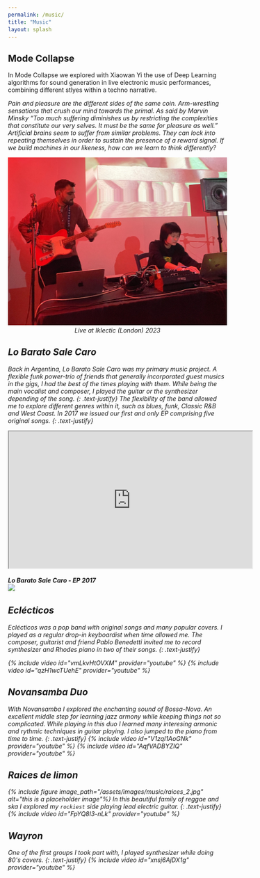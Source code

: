 ```yaml
---
permalink: /music/
title: "Music"
layout: splash
---
```


## Mode Collapse

In Mode Collapse we explored with Xiaowan Yi the use of Deep Learning algorithms 
for sound generation in live electronic music performances, combining
different stlyes within a techno narrative.

<i>Pain and pleasure are the different sides of the same coin. Arm-wrestling sensations that crush our mind towards the primal. As said by Marvin Minsky “Too much suffering diminishes us by restricting the complexities that constitute our very selves. It must be the same for pleasure as well.” 
Artificial brains seem to suffer from similar problems. They can lock into repeating themselves in order to sustain the presence of a reward signal. If we build machines in our likeness, how can we learn to think differently?
<center>
<a href="https://drive.google.com/file/d/10bhdxu8KEbWc6AKpZGq_cEj2XIwzOxY5/view?usp=sharing">
<img src="/assets/images/mcollapse.jpg" width=600/>
</a> <br>
<i>Live at Iklectic (London) 2023</i>
</center>

## Lo Barato Sale Caro

Back in Argentina, Lo Barato Sale Caro was my primary music project. A flexible funk power-trio of friends that generally incorporated guest musics in the gigs,
I had the best of the times playing with them. While being the main vocalist and composer, I played the guitar or the synthesizer depending of the song. 
{: .text-justify}
The flexibility of the band allowed me to explore different genres within it, such as
blues, funk, Classic R&B and West Coast. In 2017 we issued our first and only EP comprising five original songs.
{: .text-justify}

<iframe width="560" height="315" src="https://www.youtube.com/embed/x-Zkgu6Rqc4?si=WZj_1FuQqo9umC_Z" title="YouTube video player" frameborder="1" allow="accelerometer; autoplay; clipboard-write; encrypted-media; gyroscope; picture-in-picture; web-share"></iframe>

<b>Lo Barato Sale Caro - EP 2017</b>  
<a href="https://lobaratosalecaro.bandcamp.com/releases">
<img src="/assets/images/lbsc.jpg" width=600/>
</a>



## Eclécticos
Eclécticos was a pop band with original songs and many popular covers. I played as a regular drop-in keyboardist when time allowed me.
The composer, guitarist and friend Pablo Benedetti invited me to record synthesizer and Rhodes piano in two of their songs.
{: .text-justify}

{% include video id="vmLkvHtOVXM" provider="youtube" %}
{% include video id="qzH1wcTUehE" provider="youtube" %}



## Novansamba Duo
With Novansamba I explored the enchanting sound of Bossa-Nova. An excellent middle step for learning jazz armony while keeping things not so complicated.
While playing in this duo I learned many interesing armonic and rythmic techniques in guitar playing. I also jumped to the piano from time to time.
{: .text-justify}
{% include video id="V1zqI1AoGNk" provider="youtube" %}
{% include video id="AqfVADBYZIQ" provider="youtube" %}

## Raices de limon
{% include figure image_path="/assets/images/music/raices_2.jpg" alt="this is a placeholder image"%}
In this beautiful family of reggae and ska I explored my <code>rockiest</code> side playing lead electric guitar.
{: .text-justify}
{% include video id="FpYQ8I3-nLk" provider="youtube" %}

## Wayron
One of the first groups I took part with, I played synthesizer while doing 80's covers.
{: .text-justify}
{% include video id="xnsj6AjDX1g" provider="youtube" %}